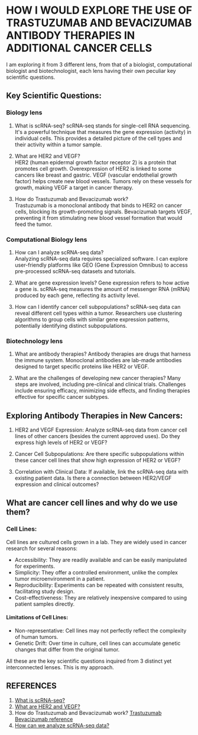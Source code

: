 # HOW I WOULD EXPLORE THE USE OF TRASTUZUMAB AND BEVACIZUMAB ANTIBODY THERAPIES IN ADDITIONAL CANCER CELLS

I am exploring it from 3 different lens, from that of a biologist, computational biologist and biotechnologist, each lens having their own peculiar key scientific questions.

## Key Scientific Questions:

### Biology lens
1.	What is scRNA-seq? 
	scRNA-seq stands for single-cell RNA sequencing. It's a powerful technique that measures the gene expression (activity) in individual cells. This provides a detailed picture of the cell types and their activity within a tumor sample.

2.	What are HER2 and VEGF?  
	HER2 (human epidermal growth factor receptor 2) is a protein that promotes cell growth. Overexpression of HER2 is linked to some cancers like breast and gastric.
	VEGF (vascular endothelial growth factor) helps create new blood vessels. Tumors rely on these vessels for growth, making VEGF a target in cancer therapy.

3.	How do Trastuzumab and Bevacizumab work?  
	Trastuzumab is a monoclonal antibody that binds to HER2 on cancer cells, blocking its growth-promoting signals.
	Bevacizumab targets VEGF, preventing it from stimulating new blood vessel formation that would feed the tumor.


### Computational Biology lens
1.	How can I analyze scRNA-seq data?  
	Analyzing scRNA-seq data requires specialized software. I can explore user-friendly platforms like GEO (Gene Expression Omnibus) to access pre-processed scRNA-seq datasets and tutorials.

2.	What are gene expression levels?
	Gene expression refers to how active a gene is. scRNA-seq measures the amount of messenger RNA (mRNA) produced by each gene, reflecting its activity level.

3.	How can I identify cancer cell subpopulations?
	scRNA-seq data can reveal different cell types within a tumor. Researchers use clustering algorithms to group cells with similar gene expression patterns, potentially identifying distinct subpopulations.

### Biotechnology lens
1.	What are antibody therapies? 
	Antibody therapies are drugs that harness the immune system. Monoclonal antibodies are lab-made antibodies designed to target specific proteins like HER2 or VEGF.

2.	What are the challenges of developing new cancer therapies? 
	Many steps are involved, including pre-clinical and clinical trials. Challenges include ensuring efficacy, minimizing side effects, and finding therapies effective for specific cancer subtypes.

## Exploring Antibody Therapies in New Cancers:
1.	HER2 and VEGF Expression: Analyze scRNA-seq data from cancer cell lines of other cancers (besides the current approved uses). Do they express high levels of HER2 or VEGF?

2.	Cancer Cell Subpopulations: Are there specific subpopulations within these cancer cell lines that show high expression of HER2 or VEGF?

3.	Correlation with Clinical Data: If available, link the scRNA-seq data with existing patient data. Is there a connection between HER2/VEGF expression and clinical outcomes?

## What are cancer cell lines and why do we use them?

### Cell Lines:

Cell lines are cultured cells grown in a lab. They are widely used in cancer research for several reasons:
*	Accessibility: They are readily available and can be easily manipulated for experiments.
*	Simplicity: They offer a controlled environment, unlike the complex tumor microenvironment in a patient.
*	Reproducibility: Experiments can be repeated with consistent results, facilitating study design.
*	Cost-effectiveness: They are relatively inexpensive compared to using patient samples directly.

#### Limitations of Cell Lines:
*	Non-representative: Cell lines may not perfectly reflect the complexity of human tumors.
*	Genetic Drift: Over time in culture, cell lines can accumulate genetic changes that differ from the original tumor.

All these are the key scientific questions inquired from 3 distinct yet interconnected lenses. This is my approach.

## REFERENCES

1. [What is scRNA-seq?](https://www.nature.com/articles/nprot.2009.236)
2. [What are HER2 and VEGF?](https://pubmed.ncbi.nlm.nih.gov/17883287/#:~:text=Both%20EGFR%20and%20HER2%20are%20targets%20found%20on,a%20target%20that%20acts%20in%20the%20tumour%20microenvironment.)
3. How do Trastuzumab and Bevacizumab work?
[Trastuzumab](https://www.ncbi.nlm.nih.gov/pmc/articles/PMC7191090/)
[Bevacizumab reference](https://www.nejm.org/doi/full/10.1056/NEJMoa032691)
4. [How can we analyze scRNA-seq data?](https://www.ncbi.nlm.nih.gov/geo/)

